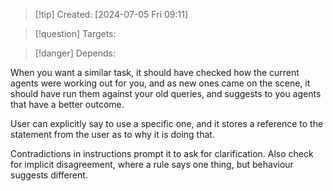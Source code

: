 
>[!tip] Created: [2024-07-05 Fri 09:11]

>[!question] Targets: 

>[!danger] Depends: 

When you want a similar task, it should have checked how the current agents were working out for you, and as new ones came on the scene, it should have run them against your old queries, and suggests to you agents that have a better outcome.

User can explicitly say to use a specific one, and it stores a reference to the statement from the user as to why it is doing that.

Contradictions in instructions prompt it to ask for clarification.  Also check for implicit disagreement, where a rule says one thing, but behaviour suggests different.